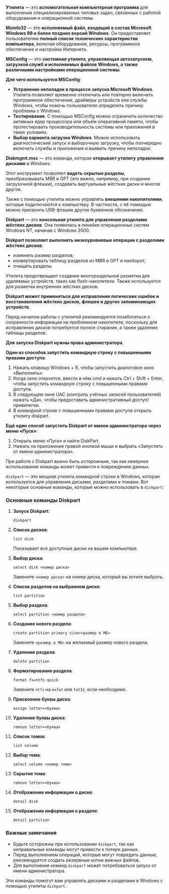 **Утилита** — это **вспомогательная компьютерная программа** для выполнения специализированных типовых задач, связанных с работой оборудования и операционной системы.

**Msinfo32** — это **исполняемый файл, входящий в состав Microsoft Windows 98 и более поздних версий Windows**. Он предоставляет пользователям **полный список технических характеристик компьютера**, включая оборудование, ресурсы, программное обеспечение и настройки Интернета.

**MSConfig** — это **системная утилита, управляющая автозапуском, загрузкой служб и исполняемых файлов Windows, а также различными настройками операционной системы**.

**Для чего используется MSConfig**:

- **Устранение неполадок в процессе запуска Microsoft Windows**. Утилита позволяет временно отключать или повторно включать программное обеспечение, драйверы устройств или службы Windows, чтобы помочь пользователю определить причину проблемы с Windows.
- **Тестирование**. С помощью MSConfig можно ограничить количество активных ядер процессора или объём оперативной памяти, чтобы протестировать производительность системы или приложений в таких условиях.
- **Выбор варианта загрузки Windows**. Можно использовать диагностический запуск и выборочную загрузку, чтобы поочередно включать службы и приложения и выявить причину неполадок.

**Diskmgmt.msc** — это команда, которая **открывает утилиту управления дисками** в Windows. 

Этот инструмент позволяет **видеть скрытые разделы**, преобразовывать MBR в GPT (это важно, например, при создании загрузочной флешки), создавать виртуальные жёсткие диски и многое другое. 

Также с помощью утилиты можно управлять **внешними накопителями**, которые подключаются к компьютеру. В частности, с её помощью можно присвоить USB-флэшке другое буквенное обозначение.

**Diskpart** — это **консольная утилита для управления разделами жёстких дисков**. Она появилась в линейке операционных систем Windows NT, начиная с Windows 2000. 

**Diskpart позволяет выполнять низкоуровневые операции с разделами жёстких дисков**:

- изменять размер разделов; 
- конвертировать таблицу разделов из MBR в GPT и наоборот;
- очищать разделы.

Утилита предотвращает создание многораздельной разметки для удаляемых устройств, таких как flash-накопители. Также используется для разметки внутренних жёстких дисков. 

**Diskpart может применяться для исправления логических ошибок и восстановления жёстких дисков, флешек и других запоминающих устройств**. 

Перед началом работы с утилитой рекомендуется позаботиться о сохранности информации на проблемном накопителе, поскольку для исправления дисков потребуется полное стирание, а также удаление таблицы разделов.

**Для запуска Diskpart нужны права администратора**.

**Один из способов запустить командную строку с повышенными правами доступа**:

1. Нажать клавишу Windows + R, чтобы запустить диалоговое окно «Выполнить».
2. Когда окно откроется, ввести в нём cmd и нажать Ctrl + Shift + Enter, чтобы запустить командную строку с повышенными правами доступа.
3. В следующем окне UAC (контроль учётных записей пользователей) нажать «Да», чтобы предоставить административный доступ/привилегии. 
4. В командной строке с повышенными правами доступа открыть утилиту diskpart. 

**Ещё один способ запустить Diskpart от имени администратора через меню «Пуск»**:

1. Открыть меню «Пуск» и найти DiskPart. 
2. Нажать на приложение правой кнопкой мыши и выбрать «Запустить от имени администратора».

При работе с Diskpart важно быть осторожным, так как неверное использование команды может привести к повреждению данных.

`diskpart` — это мощная утилита командной строки в Windows, которая используется для управления дисками, разделами и томами. Вот некоторые основные команды, которые можно использовать в `diskpart`:

### Основные команды Diskpart

1. **Запуск Diskpart**:
      
    `diskpart`
    
2. **Список дисков**:
    
    
    `list disk`
    
    Показывает все доступные диски на вашем компьютере.
    
3. **Выбор диска**:
    
    
    `select disk <номер диска>`
    
    Замените `<номер диска>` на номер диска, который вы хотите выбрать.
    
4. **Список разделов на выбранном диске**:
    
    
    `list partition`
    
5. **Выбор раздела**:
    
    
    `select partition <номер раздела>`
    
6. **Создание нового раздела**:
    
    
    `create partition primary size=<размер в МБ>`
    
    Замените `<размер в МБ>` на желаемый размер нового раздела.
    
7. **Удаление раздела**:
    
    
    `delete partition`
    
8. **Форматирование раздела**:
    
    
    `format fs=ntfs quick`
    
    Замените `ntfs` на `exfat` или `fat32`, если необходимо.
    
9. **Присвоение буквы диска**:
    
    
    `assign letter=<буква>`
    
10. **Удаление буквы диска**:
    
    
    `remove letter=<буква>`
    
11. **Список томов**:
    
    
    `list volume`
    
12. **Выбор тома**:
    
    
    `select volume <номер тома>`
    
13. **Скрытие тома**:
    
    
    `remove letter=<буква>`
    
14. **Отображение информации о диске**:
    
    
    `detail disk`
    
15. **Отображение информации о разделе**:
    
    
    `detail partition`
    

### Важные замечания

- Будьте осторожны при использовании `diskpart`, так как неправильные команды могут привести к потере данных.
- Перед выполнением операций, которые могут повредить данные, рекомендуется создать резервные копии важных файлов.
- Для выполнения команд `diskpart` может потребоваться запуск от имени администратора.

Эти команды помогут вам управлять дисками и разделами в Windows с помощью утилиты `diskpart`.